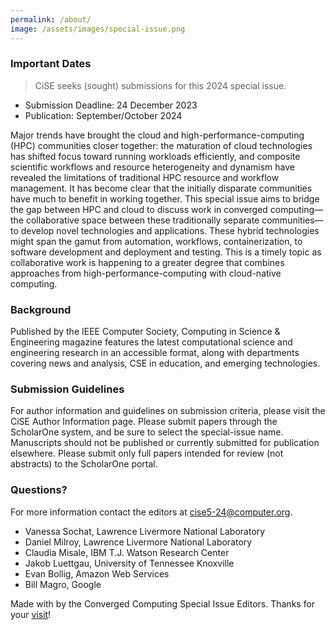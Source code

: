 ```yaml
---
permalink: /about/
image: /assets/images/special-issue.png
---
```


### Important Dates

> CiSE seeks (sought) submissions for this 2024 special issue.

- Submission Deadline: 24 December 2023
- Publication: September/October 2024

Major trends have brought the cloud and high-performance-computing (HPC) communities closer together: the maturation of cloud technologies has shifted focus toward running workloads efficiently, and composite scientific workflows and resource heterogeneity and dynamism have revealed the limitations of traditional HPC resource and workflow management. It has become clear that the initially disparate communities have much to benefit in working together. This special issue aims to bridge the gap between HPC and cloud to discuss work in converged computing—the collaborative space between these traditionally separate communities—to develop novel technologies and applications. These hybrid technologies might span the gamut from automation, workflows, containerization, to software development and deployment and testing. This is a timely topic as collaborative work is happening to a greater degree that combines approaches from high-performance-computing with cloud-native computing.

### Background

Published by the IEEE Computer Society, Computing in Science & Engineering magazine features the latest computational science and engineering research in an accessible format, along with departments covering news and analysis, CSE in education, and emerging technologies.

### Submission Guidelines

For author information and guidelines on submission criteria, please visit the CiSE Author Information page. Please submit papers through the ScholarOne system, and be sure to select the special-issue name. Manuscripts should not be published or currently submitted for publication elsewhere. Please submit only full papers intended for review (not abstracts) to the ScholarOne portal.

### Questions?

For more information contact the editors at <a href="email:cise5-24@computer.org">cise5-24@computer.org</a>.

- Vanessa Sochat, Lawrence Livermore National Laboratory
- Daniel Milroy, Lawrence Livermore National Laboratory
- Claudia Misale, IBM T.J. Watson Research Center 
- Jakob Luettgau, University of Tennessee Knoxville
- Evan Bollig, Amazon Web Services
- Bill Magro, Google

Made with <i class="fa fa-heart text-danger"></i> by the Converged Computing Special Issue Editors. Thanks for your <a target="_blank" href="{{ site.cfp }}">visit</a>!
